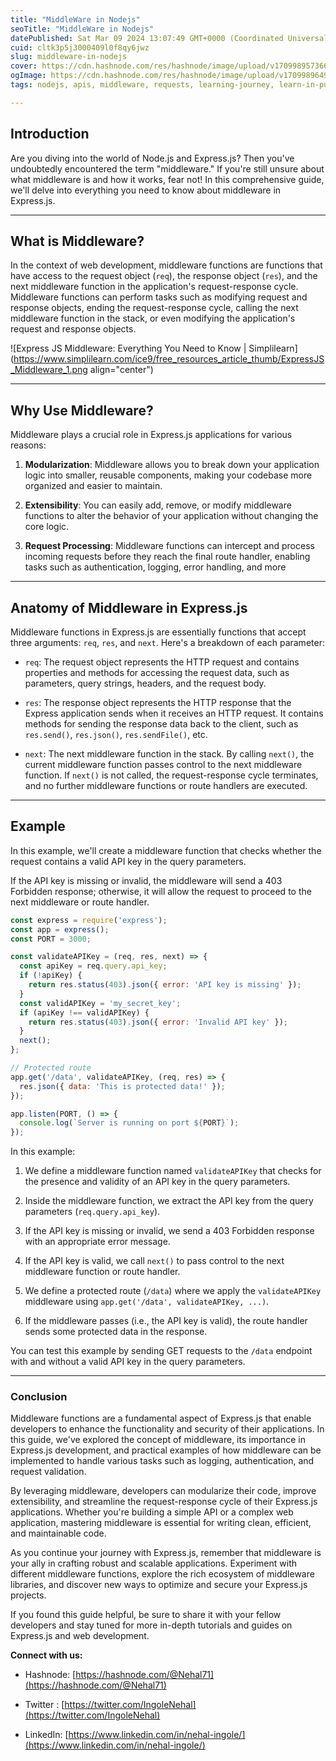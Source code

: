 ```yaml
---
title: "MiddleWare in Nodejs"
seoTitle: "MiddleWare in Nodejs"
datePublished: Sat Mar 09 2024 13:07:49 GMT+0000 (Coordinated Universal Time)
cuid: cltk3p5j3000409l0f8qy6jwz
slug: middleware-in-nodejs
cover: https://cdn.hashnode.com/res/hashnode/image/upload/v1709989573665/211adc11-23f4-405f-b83c-d622e89887bd.png
ogImage: https://cdn.hashnode.com/res/hashnode/image/upload/v1709989649244/eeae2a09-d074-452f-b801-28e96bab37c4.png
tags: nodejs, apis, middleware, requests, learning-journey, learn-in-public, learningjavascript, response

---
```


## **Introduction**

Are you diving into the world of Node.js and Express.js? Then you've undoubtedly encountered the term "middleware." If you're still unsure about what middleware is and how it works, fear not! In this comprehensive guide, we'll delve into everything you need to know about middleware in Express.js.

---

## What is Middleware?

In the context of web development, middleware functions are functions that have access to the request object (`req`), the response object (`res`), and the next middleware function in the application's request-response cycle. Middleware functions can perform tasks such as modifying request and response objects, ending the request-response cycle, calling the next middleware function in the stack, or even modifying the application's request and response objects.

![Express JS Middleware: Everything You Need to Know | Simplilearn](https://www.simplilearn.com/ice9/free_resources_article_thumb/ExpressJS_Middleware_1.png align="center")

---

## Why Use Middleware?

Middleware plays a crucial role in Express.js applications for various reasons:

1. **Modularization**: Middleware allows you to break down your application logic into smaller, reusable components, making your codebase more organized and easier to maintain.
    
2. **Extensibility**: You can easily add, remove, or modify middleware functions to alter the behavior of your application without changing the core logic.
    
3. **Request Processing**: Middleware functions can intercept and process incoming requests before they reach the final route handler, enabling tasks such as authentication, logging, error handling, and more
    

---

## Anatomy of Middleware in Express.js

Middleware functions in Express.js are essentially functions that accept three arguments: `req`, `res`, and `next`. Here's a breakdown of each parameter:

* `req`: The request object represents the HTTP request and contains properties and methods for accessing the request data, such as parameters, query strings, headers, and the request body.
    
* `res`: The response object represents the HTTP response that the Express application sends when it receives an HTTP request. It contains methods for sending the response data back to the client, such as `res.send()`, `res.json()`, `res.sendFile()`, etc.
    
* `next`: The next middleware function in the stack. By calling `next()`, the current middleware function passes control to the next middleware function. If `next()` is not called, the request-response cycle terminates, and no further middleware functions or route handlers are executed.
    

---

## Example

In this example, we'll create a middleware function that checks whether the request contains a valid API key in the query parameters.

If the API key is missing or invalid, the middleware will send a 403 Forbidden response; otherwise, it will allow the request to proceed to the next middleware or route handler.

```javascript
const express = require('express');
const app = express();
const PORT = 3000;

const validateAPIKey = (req, res, next) => {
  const apiKey = req.query.api_key;
  if (!apiKey) {
    return res.status(403).json({ error: 'API key is missing' });
  }
  const validAPIKey = 'my_secret_key';
  if (apiKey !== validAPIKey) {
    return res.status(403).json({ error: 'Invalid API key' });
  }
  next();
};

// Protected route
app.get('/data', validateAPIKey, (req, res) => {
  res.json({ data: 'This is protected data!' });
});

app.listen(PORT, () => {
  console.log(`Server is running on port ${PORT}`);
});
```

In this example:

1. We define a middleware function named `validateAPIKey` that checks for the presence and validity of an API key in the query parameters.
    
2. Inside the middleware function, we extract the API key from the query parameters (`req.query.api_key`).
    
3. If the API key is missing or invalid, we send a 403 Forbidden response with an appropriate error message.
    
4. If the API key is valid, we call `next()` to pass control to the next middleware function or route handler.
    
5. We define a protected route (`/data`) where we apply the `validateAPIKey` middleware using `app.get('/data', validateAPIKey, ...)`.
    
6. If the middleware passes (i.e., the API key is valid), the route handler sends some protected data in the response.
    

You can test this example by sending GET requests to the `/data` endpoint with and without a valid API key in the query parameters.

---

### Conclusion

Middleware functions are a fundamental aspect of Express.js that enable developers to enhance the functionality and security of their applications. In this guide, we've explored the concept of middleware, its importance in Express.js development, and practical examples of how middleware can be implemented to handle various tasks such as logging, authentication, and request validation.

By leveraging middleware, developers can modularize their code, improve extensibility, and streamline the request-response cycle of their Express.js applications. Whether you're building a simple API or a complex web application, mastering middleware is essential for writing clean, efficient, and maintainable code.

As you continue your journey with Express.js, remember that middleware is your ally in crafting robust and scalable applications. Experiment with different middleware functions, explore the rich ecosystem of middleware libraries, and discover new ways to optimize and secure your Express.js projects.

If you found this guide helpful, be sure to share it with your fellow developers and stay tuned for more in-depth tutorials and guides on Express.js and web development.

**Connect with us:**

* Hashnode: [https://hashnode.com/@Nehal71](https://hashnode.com/@Nehal71)
    
* Twitter : [https://twitter.com/IngoleNehal](https://twitter.com/IngoleNehal)
    
* LinkedIn: [https://www.linkedin.com/in/nehal-ingole/](https://www.linkedin.com/in/nehal-ingole/)